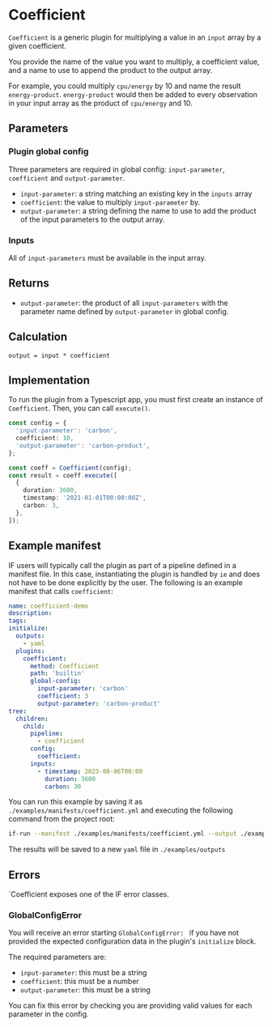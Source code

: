 # Coefficient

`Coefficient` is a generic plugin for multiplying a value in an `input` array by a given coefficient.

You provide the name of the value you want to multiply, a coefficient value, and a name to use to append the product to the output array.

For example, you could multiply `cpu/energy` by 10 and name the result `energy-product`. `energy-product` would then be added to every observation in your input array as the product of `cpu/energy` and 10.

## Parameters

### Plugin global config

Three parameters are required in global config: `input-parameter`, `coefficient` and `output-parameter`.

- `input-parameter`: a string matching an existing key in the `inputs` array
- `coefficient`: the value to multiply `input-parameter` by.
- `output-parameter`: a string defining the name to use to add the product of the input parameters to the output array.

### Inputs

All of `input-parameters` must be available in the input array.

## Returns

- `output-parameter`: the product of all `input-parameters` with the parameter name defined by `output-parameter` in global config.

## Calculation

```pseudocode
output = input * coefficient
```

## Implementation

To run the plugin from a Typescript app, you must first create an instance of `Coefficient`. Then, you can call `execute()`.

```typescript
const config = {
  'input-parameter': 'carbon',
  coefficient: 10,
  'output-parameter': 'carbon-product',
};

const coeff = Coefficient(config);
const result = coeff.execute([
  {
    duration: 3600,
    timestamp: '2021-01-01T00:00:00Z',
    carbon: 3,
  },
]);
```

## Example manifest

IF users will typically call the plugin as part of a pipeline defined in a manifest file. In this case, instantiating the plugin is handled by `ie` and does not have to be done explicitly by the user. The following is an example manifest that calls `coefficient`:

```yaml
name: coefficient-demo
description:
tags:
initialize:
  outputs:
    - yaml
  plugins:
    coefficient:
      method: Coefficient
      path: 'builtin'
      global-config:
        input-parameter: 'carbon'
        coefficient: 3
        output-parameter: 'carbon-product'
tree:
  children:
    child:
      pipeline:
        - coefficient
      config:
        coefficient:
      inputs:
        - timestamp: 2023-08-06T00:00
          duration: 3600
          carbon: 30
```

You can run this example by saving it as `./examples/manifests/coefficient.yml` and executing the following command from the project root:

```sh
if-run --manifest ./examples/manifests/coefficient.yml --output ./examples/outputs/coefficient.yml
```

The results will be saved to a new `yaml` file in `./examples/outputs`


## Errors

`Coefficient exposes one of the IF error classes.

### GlobalConfigError

You will receive an error starting `GlobalConfigError: ` if you have not provided the expected configuration data in the plugin's `initialize` block.

The required parameters are:
- `input-parameter`: this must be a string
- `coefficient`: this must be a number
- `output-parameter`: this must be a string

You can fix this error by checking you are providing valid values for each parameter in the config.
